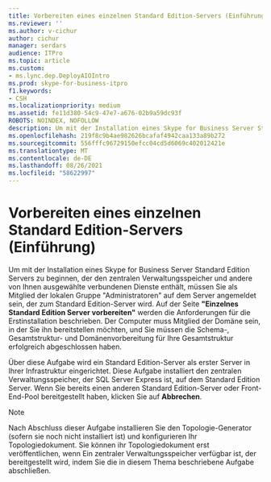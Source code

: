 ```yaml
---
title: Vorbereiten eines einzelnen Standard Edition-Servers (Einführung)
ms.reviewer: ''
ms.author: v-cichur
author: cichur
manager: serdars
audience: ITPro
ms.topic: article
ms.custom:
- ms.lync.dep.DeployAIOIntro
ms.prod: skype-for-business-itpro
f1.keywords:
- CSH
ms.localizationpriority: medium
ms.assetid: fe11d380-54c9-47e7-a676-02b9a59dc93f
ROBOTS: NOINDEX, NOFOLLOW
description: Um mit der Installation eines Skype for Business Server Standard Edition Servers zu beginnen, der den zentralen Verwaltungsspeicher und andere von Ihnen ausgewählte verbundenen Dienste enthält, müssen Sie als Mitglied der lokalen Gruppe "Administratoren" auf dem Server angemeldet sein, der zum Standard Edition-Server wird. Auf der Seite "Einzelnes Standard Edition Server vorbereiten" werden die Anforderungen für die Erstinstallation beschrieben. Der Computer muss Mitglied der Domäne sein, in der Sie ihn bereitstellen möchten, und Sie müssen die Schema-, Gesamtstruktur- und Domänenvorbereitung für Ihre Gesamtstruktur erfolgreich abgeschlossen haben.
ms.openlocfilehash: 219f8c9b4ae982626bcafaf4942caa133a89b272
ms.sourcegitcommit: 556fffc96729150efcc04cd5d6069c402012421e
ms.translationtype: MT
ms.contentlocale: de-DE
ms.lasthandoff: 08/26/2021
ms.locfileid: "58622997"
---
```

# <a name="prepare-single-standard-edition-server-intro"></a>Vorbereiten eines einzelnen Standard Edition-Servers (Einführung)
 
Um mit der Installation eines Skype for Business Server Standard Edition Servers zu beginnen, der den zentralen Verwaltungsspeicher und andere von Ihnen ausgewählte verbundenen Dienste enthält, müssen Sie als Mitglied der lokalen Gruppe "Administratoren" auf dem Server angemeldet sein, der zum Standard Edition-Server wird. Auf der Seite **"Einzelnes Standard Edition Server vorbereiten"** werden die Anforderungen für die Erstinstallation beschrieben. Der Computer muss Mitglied der Domäne sein, in der Sie ihn bereitstellen möchten, und Sie müssen die Schema-, Gesamtstruktur- und Domänenvorbereitung für Ihre Gesamtstruktur erfolgreich abgeschlossen haben.
  
Über diese Aufgabe wird ein Standard Edition-Server als erster Server in Ihrer Infrastruktur eingerichtet. Diese Aufgabe installiert den zentralen Verwaltungsspeicher, der SQL Server Express ist, auf dem Standard Edition Server. Wenn Sie bereits einen anderen Standard Edition-Server oder Front-End-Pool bereitgestellt haben, klicken Sie auf **Abbrechen**.
  
> [!NOTE]
> Nach Abschluss dieser Aufgabe installieren Sie den Topologie-Generator (sofern sie noch nicht installiert ist) und konfigurieren Ihr Topologiedokument. Sie können ihr Topologiedokument erst veröffentlichen, wenn Ein zentraler Verwaltungsspeicher verfügbar ist, der bereitgestellt wird, indem Sie die in diesem Thema beschriebene Aufgabe abschließen. 
  

